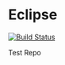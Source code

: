 # Eclipse
[![Build Status](https://travis-ci.org/pinakipatrapro/Eclipse.svg?branch=master)](https://travis-ci.org/pinakipatrapro/Eclipse)

Test Repo
